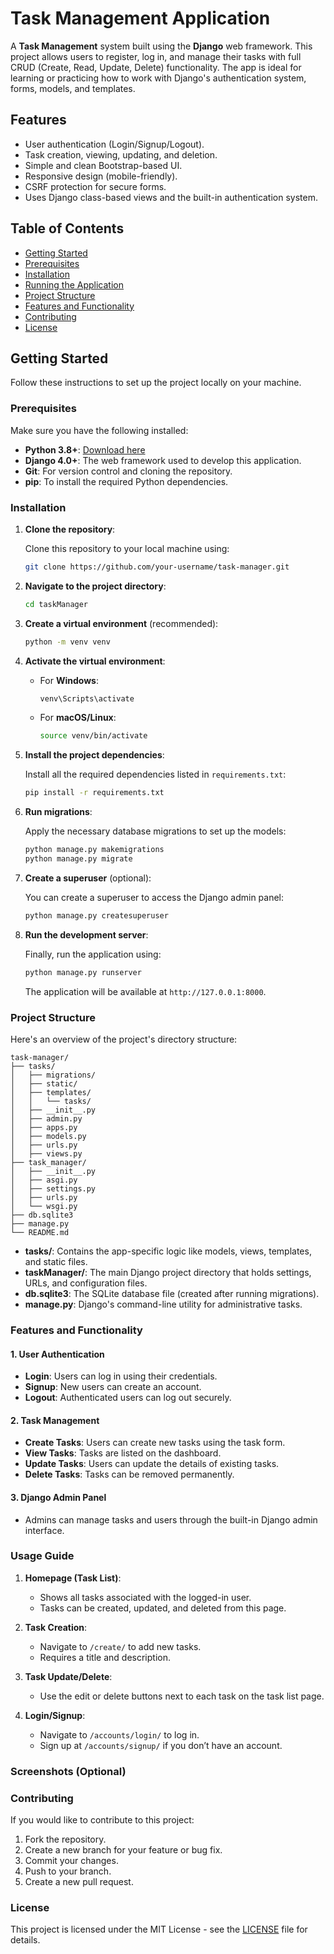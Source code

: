 
# Task Management Application

A **Task Management** system built using the **Django** web framework. This project allows users to register, log in, and manage their tasks with full CRUD (Create, Read, Update, Delete) functionality. The app is ideal for learning or practicing how to work with Django's authentication system, forms, models, and templates.

## Features

- User authentication (Login/Signup/Logout).
- Task creation, viewing, updating, and deletion.
- Simple and clean Bootstrap-based UI.
- Responsive design (mobile-friendly).
- CSRF protection for secure forms.
- Uses Django class-based views and the built-in authentication system.

## Table of Contents

- [Getting Started](#getting-started)
- [Prerequisites](#prerequisites)
- [Installation](#installation)
- [Running the Application](#running-the-application)
- [Project Structure](#project-structure)
- [Features and Functionality](#features-and-functionality)
- [Contributing](#contributing)
- [License](#license)

## Getting Started

Follow these instructions to set up the project locally on your machine.

### Prerequisites

Make sure you have the following installed:

- **Python 3.8+**: [Download here](https://www.python.org/downloads/)
- **Django 4.0+**: The web framework used to develop this application.
- **Git**: For version control and cloning the repository.
- **pip**: To install the required Python dependencies.

### Installation

1. **Clone the repository**:
   
   Clone this repository to your local machine using:

   ```bash
   git clone https://github.com/your-username/task-manager.git
   ```

2. **Navigate to the project directory**:
   
   ```bash
   cd taskManager
   ```

3. **Create a virtual environment** (recommended):
   
   ```bash
   python -m venv venv
   ```

4. **Activate the virtual environment**:

   - For **Windows**:
     ```bash
     venv\Scripts\activate
     ```
   - For **macOS/Linux**:
     ```bash
     source venv/bin/activate
     ```

5. **Install the project dependencies**:

   Install all the required dependencies listed in `requirements.txt`:

   ```bash
   pip install -r requirements.txt
   ```

6. **Run migrations**:

   Apply the necessary database migrations to set up the models:

   ```bash
   python manage.py makemigrations
   python manage.py migrate
   ```

7. **Create a superuser** (optional):

   You can create a superuser to access the Django admin panel:

   ```bash
   python manage.py createsuperuser
   ```

8. **Run the development server**:

   Finally, run the application using:

   ```bash
   python manage.py runserver
   ```

   The application will be available at `http://127.0.0.1:8000`.

### Project Structure

Here's an overview of the project's directory structure:

```
task-manager/
├── tasks/
│   ├── migrations/
│   ├── static/
│   ├── templates/
│   │   └── tasks/
│   ├── __init__.py
│   ├── admin.py
│   ├── apps.py
│   ├── models.py
│   ├── urls.py
│   ├── views.py
├── task_manager/
│   ├── __init__.py
│   ├── asgi.py
│   ├── settings.py
│   ├── urls.py
│   └── wsgi.py
├── db.sqlite3
├── manage.py
└── README.md
```

- **tasks/**: Contains the app-specific logic like models, views, templates, and static files.
- **taskManager/**: The main Django project directory that holds settings, URLs, and configuration files.
- **db.sqlite3**: The SQLite database file (created after running migrations).
- **manage.py**: Django's command-line utility for administrative tasks.

### Features and Functionality

#### 1. **User Authentication**
   - **Login**: Users can log in using their credentials.
   - **Signup**: New users can create an account.
   - **Logout**: Authenticated users can log out securely.

#### 2. **Task Management**
   - **Create Tasks**: Users can create new tasks using the task form.
   - **View Tasks**: Tasks are listed on the dashboard.
   - **Update Tasks**: Users can update the details of existing tasks.
   - **Delete Tasks**: Tasks can be removed permanently.

#### 3. **Django Admin Panel**
   - Admins can manage tasks and users through the built-in Django admin interface.

### Usage Guide

1. **Homepage (Task List)**:
   - Shows all tasks associated with the logged-in user.
   - Tasks can be created, updated, and deleted from this page.

2. **Task Creation**:
   - Navigate to `/create/` to add new tasks.
   - Requires a title and description.

3. **Task Update/Delete**:
   - Use the edit or delete buttons next to each task on the task list page.

4. **Login/Signup**:
   - Navigate to `/accounts/login/` to log in.
   - Sign up at `/accounts/signup/` if you don’t have an account.

### Screenshots (Optional)

### Contributing

If you would like to contribute to this project:

1. Fork the repository.
2. Create a new branch for your feature or bug fix.
3. Commit your changes.
4. Push to your branch.
5. Create a new pull request.

### License

This project is licensed under the MIT License - see the [LICENSE](LICENSE) file for details.
